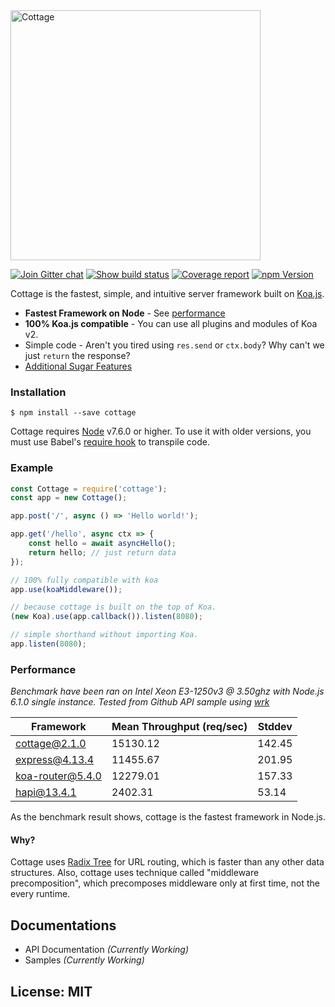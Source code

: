 <img alt="Cottage" src="http://i.imgur.com/jxXVfA1.png" width="400" />

[![Join Gitter chat][gitter-image]][gitter-url]
[![Show build status][travis-image]][travis-url]
[![Coverage report][coveralls-image]][coveralls-url]
[![npm Version][npm-image]][npm-url]  

Cottage is the fastest, simple, and intuitive server framework built on [Koa.js](http://koajs.com).<br>

- **Fastest Framework on Node** - See [performance](#performance)
- **100% Koa.js compatible** - You can use all plugins and modules of Koa v2.
- Simple code - Aren't you tired using `res.send` or `ctx.body`? Why can't we just `return` the response?
- [Additional Sugar Features](#status)

### Installation
```
$ npm install --save cottage
```

Cottage requires [Node](http://nodejs.org) v7.6.0 or higher.
To use it with older versions, you must use Babel's [require hook](http://babeljs.io/docs/usage/babel-register/) to transpile code.

### Example
```js
const Cottage = require('cottage');
const app = new Cottage();

app.post('/', async () => 'Hello world!');

app.get('/hello', async ctx => {
    const hello = await asyncHello();
    return hello; // just return data
});

// 100% fully compatible with koa
app.use(koaMiddleware());

// because cottage is built on the top of Koa.
(new Koa).use(app.callback()).listen(8080);

// simple shorthand without importing Koa.
app.listen(8080);
```

### Performance
*Benchmark have been ran on Intel Xeon E3-1250v3 @ 3.50ghz with Node.js 6.1.0 single instance.*
*Tested from Github API sample using [wrk][wrk-repo]*

Framework       | Mean Throughput (req/sec) | Stddev |
----------------|---------------|-----------|
cottage@2.1.0   | 15130.12      | 142.45    |
express@4.13.4  | 11455.67      | 201.95    |
koa-router@5.4.0| 12279.01      | 157.33    |
hapi@13.4.1     | 2402.31       | 53.14     |

As the benchmark result shows, cottage is the fastest framework in Node.js.

#### Why?
Cottage uses [Radix Tree][radix-tree-wiki] for URL routing, which is faster than any other data structures.
Also, cottage uses technique called "middleware precomposition", which precomposes middleware only at first time, not the every runtime.

## Documentations
- API Documentation *(Currently Working)*
- Samples *(Currently Working)*

## License: MIT

[gen-flow]: http://pag.forbeslindesay.co.uk
[wrk-repo]: https://github.com/wg/wrk
[express-repo]: https://github.com/expressjs/express
[radix-tree-wiki]: https://en.wikipedia.org/wiki/Radix_tree
[gitter-image]: https://img.shields.io/gitter/room/cottage/cottage.svg?style=flat-square
[gitter-url]: https://gitter.im/therne/cottage?utm_source=badge&utm_medium=badge&utm_campaign=pr-badge&utm_content=badge
[npm-url]: https://npmjs.org/package/cottage
[npm-image]: https://img.shields.io/npm/v/cottage.svg?style=flat-square
[npm-url]: https://npmjs.org/package/cottage
[travis-image]: https://img.shields.io/travis/therne/cottage/master.svg?style=flat-square
[travis-url]: https://travis-ci.org/therne/cottage
[coveralls-image]: https://img.shields.io/coveralls/therne/cottage.svg?style=flat-square
[coveralls-url]: https://coveralls.io/github/therne/cottage?branch=master